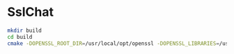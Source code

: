 # SslChat

```bash
mkdir build
cd build
cmake -DOPENSSL_ROOT_DIR=/usr/local/opt/openssl -DOPENSSL_LIBRARIES=/usr/local/opt/openssl/lib
```
